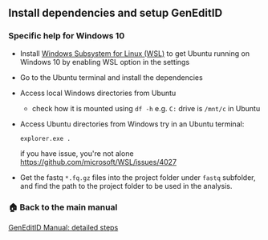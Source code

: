 ## Install dependencies and setup GenEditID

### Specific help for Windows 10

- Install [Windows Subsystem for Linux (WSL)](https://docs.microsoft.com/en-us/windows/wsl/install-win10) to get Ubuntu running on Windows 10 by enabling WSL option in the settings

- Go to the Ubuntu terminal and install the dependencies

- Access local Windows directories from Ubuntu
  - check how it is mounted using `df -h` e.g. `C:` drive is `/mnt/c` in Ubuntu

- Access Ubuntu directories from Windows
  try in an Ubuntu terminal:
  ```
  explorer.exe .
  ```
  if you have issue, you're not alone https://github.com/microsoft/WSL/issues/4027

- Get the fastq `*.fq.gz` files into the project folder under `fastq` subfolder, and find the path to the project folder to be used in the analysis.


### :house: Back to the main manual
[GenEditID Manual: detailed steps](manual.md)
